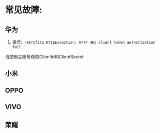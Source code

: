 # 常见故障:

## 华为

1. 提示:` retrofit2.HttpException: HTTP 403 client token authorization fail.`

请使用主账号获取ClientId和ClientSecret

## 小米

## OPPO

## VIVO

## 荣耀
